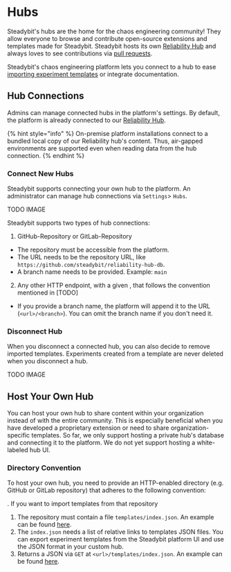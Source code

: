 # Hubs

Steadybit's hubs are the home for the chaos engineering community! They allow everyone to browse and contribute open-source extensions and templates made for Steadybit.
Steadybit hosts its own [Reliability Hub](https://hub.steadybit.com/) and always loves to see contributions via [pull requests](https://github.com/steadybit/reliability-hub-db).

Steadybit's chaos engineering platform lets you connect to a hub to ease [importing experiment templates](../../install-and-configure/manage-experiment-templates) or integrate documentation.

## Hub Connections
Admins can manage connected hubs in the platform's settings. By default, the platform is already connected to our [Reliability Hub](https://hub.steadybit.com/).

{% hint style="info" %}
On-premise platform installations connect to a bundled local copy of our Reliability hub's content. Thus, air-gapped environments are supported even when reading data from the hub connection.
{% endhint %}

### Connect New Hubs
Steadybit supports connecting your own hub to the platform. An administrator can manage hub connections via `Settings`> `Hubs`.

TODO IMAGE

Steadybit supports two types of hub connections:

1. GitHub-Repository or GitLab-Repository
 - The repository must be accessible from the platform.
 - The URL needs to be the repository URL, like `https://github.com/steadybit/reliability-hub-db`.
 - A branch name needs to be provided. Example: `main`
2. Any other HTTP endpoint, with a given <url>, that follows the convention mentioned in [TODO]
- If you provide a branch name, the platform will append it to the URL (`<url>/<branch>`). You can omit the branch name if you don't need it.

### Disconnect Hub
When you disconnect a connected hub, you can also decide to remove imported templates. Experiments created from a template are never deleted when you disconnect a hub.

TODO IMAGE

## Host Your Own Hub
You can host your own hub to share content within your organization instead of with the entire community. This is especially beneficial when you have developed a proprietary extension or need to share organization-specific templates.
So far, we only support hosting a private hub's database and connecting it to the platform. We do not yet support hosting a white-labeled hub UI.

### Directory Convention
To host your own hub, you need to provide an HTTP-enabled directory (e.g. GitHub or GitLab repository) that adheres to the following convention:

. If you want to import templates from that repository
1. The repository must contain a file `templates/index.json`. An example can be found [here](https://github.com/steadybit/reliability-hub-db/blob/main/templates/index.json).
2. The `index.json` needs a list of relative links to templates JSON files. You can export experiment templates from the Steadybit platform UI and use the JSON format in your custom hub.
1. Returns a JSON via `GET` at `<url>/templates/index.json`. An example can be found [here](https://raw.githubusercontent.com/steadybit/reliability-hub-db/main/templates/index.json).